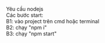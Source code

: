 Yêu cầu nodejs<br />
Các bước start:<br />
B1: vào project trên cmd hoặc terminal<br />
B2: chạy "npm i"<br />
B3: chạy "npm start"<br />
